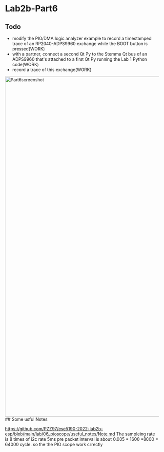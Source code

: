 # Lab2b-Part6
## Todo
- modify the PIO/DMA logic analyzer example to record a timestamped trace of an RP2040-ADPS9960 exchange while the BOOT button is pressed(WORK)
- with a partner, connect a second Qt Py to the Stemma Qt bus of an ADPS9960 that's attached to a first Qt Py running the Lab 1 Python code(WORK)
- record a trace of this exchange(WORK)
<img width="1110" alt="Part6screenshot" src="https://user-images.githubusercontent.com/114199800/202325604-0ba4a8df-e78f-4289-808f-e5ee0e98c8d4.png">
## Some usful Notes

https://github.com/PZZ97/ese5190-2022-lab2b-esp/blob/main/lab/06_pioscope/useful_notes/Note.md
The sampleing rate is 8 times of i2c rate
5ms pre packet interval is about 0.005 * 1600 *8000 = 64000 cycle. so the the PIO scope work crrectly
